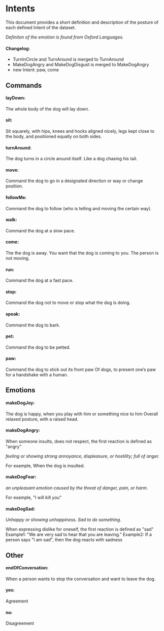 # Intents

This document provides a short definition and description of the posture of each defined Intent of the dataset.

*Definiton of the emotion is found from Oxford Languages.*

#### Changelog:

- TurnInCircle and TurnAround is merged to TurnAround
- MakeDogAngry and MakeDogDisgust is merged to MakeDogAngry
- new Intent: paw, come


## Commands

#### layDown:

The whole body of the dog will lay down.

#### sit:

Sit squarely, with hips, knees and hocks aligned nicely, legs kept close to the body, and positioned equally on both sides.

#### turnAround:

The dog turns in a circle around itself. Like a dog chasing his tail.

#### move:

Command the dog to go in a designated direction or way or change position.

#### followMe:

Command the dog to follow (who is telling and moving the certain way).

#### walk:

Command the dog at a slow pace.

#### come:

The the dog is away. You want that the dog is coming to you. The person is not moving.

#### run:

Command the dog at a fast pace.

#### stop:

Command the dog not to move or stop what the dog is doing.

#### speak:

Command the dog to bark.

#### pet:

Command the dog to be petted.


#### paw:

Command the dog to stick out its front paw
Of dogs, to present one’s paw for a handshake with a human.

## Emotions 

#### makeDogJoy:

The dog is happy, when you play with him or something nice to him
Overall relaxed posture, with a raised head.

#### makeDogAngry:

When someone insults, does not respect, the first reaction is defined as "angry"

*feeling or showing strong annoyance, displeasure, or hostility; full of anger.*

For example, When the dog is insulted.


#### makeDogFear:

*an unpleasant emotion caused by the threat of danger, pain, or harm.*

For example, "I will kill you"

#### makeDogSad:

*Unhappy or showing unhappiness. Sad to do something.*

When expressing dislike for oneself, the first reaction is defined as "sad"
Example1: "We are very sad to hear that you are leaving."
Example2: If a person says "I am sad", then the dog reacts with sadness

## Other

#### endOfConversation:

When a person wants to stop the conversation and want to leave the dog.

#### yes:

Agreement

#### no:

Disagreement
